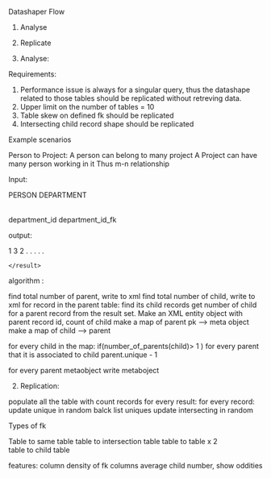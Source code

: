 Datashaper Flow 

1) Analyse 
2) Replicate 

1) Analyse: 

Requirements: 

1) Performance issue is always for a singular query, thus the datashape related to those tables should be replicated without retreving data. 
2) Upper limit on the number of tables = 10 
3) Table skew on defined fk should be replicated 
4) Intersecting child record shape should be replicated 


Example scenarios 



Person to Project: 
A person can belong to many project 
A Project can have many person working in it 
Thus m-n relationship 

Input:

<shape> 
	<driver id="1">PERSON</driver>
		<child>
			<table>DEPARTMENT</table>
			<source>department_id</source> 
			<target>department_id_fk</target> <!-- this is the fk in the driver --> 
		</child> 
	</driver> 
</shape> 



output: 

<results> 
	<result id="1">
		<record table="PERSON" rowid="1">
			<replicant>1</replicant>
			<unique>3</unique> <!-- 1-1 for this record --> 
			<intersecting>2</intersecting> 
		</record>
	.
	.
	.
	.
	.
	</result>
	<result id="2">

	</result>
</results>


algorithm : 

find total number of parent, write to xml 
find total number of child, write to xml 
for record in the parent table: 
    find its child records 
    get number of child for a parent record from the result set.
    Make an XML entity object with parent record id, count of child
    make a map of parent pk --> meta object   
    make a map of child --> parent 

for every child in the map:
	if(number_of_parents(child)> 1 ) 
    	for every parent that it is associated to child 
        	parent.unique - 1 

for every parent metaobject 
	write metaboject



2) Replication: 

populate all the table with count records 
for every result: 
    for every record: 
        update unique in random 
        balck list uniques 
        update intersecting in random


Types of fk 

Table to same table 
table to intersection table
   table to table x 2  
table to child table 


features: 
   column density of fk columns 
   average child number, show oddities
